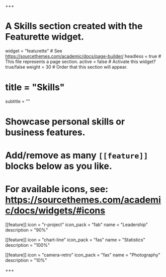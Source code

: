  +++
# A Skills section created with the Featurette widget.
widget = "featurette"  # See https://sourcethemes.com/academic/docs/page-builder/
headless = true  # This file represents a page section.
active = false  # Activate this widget? true/false
weight = 30  # Order that this section will appear.

# title = "Skills"
subtitle = ""

# Showcase personal skills or business features.
# 
# Add/remove as many `[[feature]]` blocks below as you like.
# 
# For available icons, see: https://sourcethemes.com/academic/docs/widgets/#icons

 [[feature]]
  icon = "r-project"
  icon_pack = "fab"
  name = "Leadership"
  description = "90%"
  
 [[feature]]
  icon = "chart-line"
  icon_pack = "fas"
  name = "Statistics"
  description = "100%"  
  
 [[feature]]
  icon = "camera-retro"
  icon_pack = "fas"
  name = "Photography"
  description = "10%"

+++

